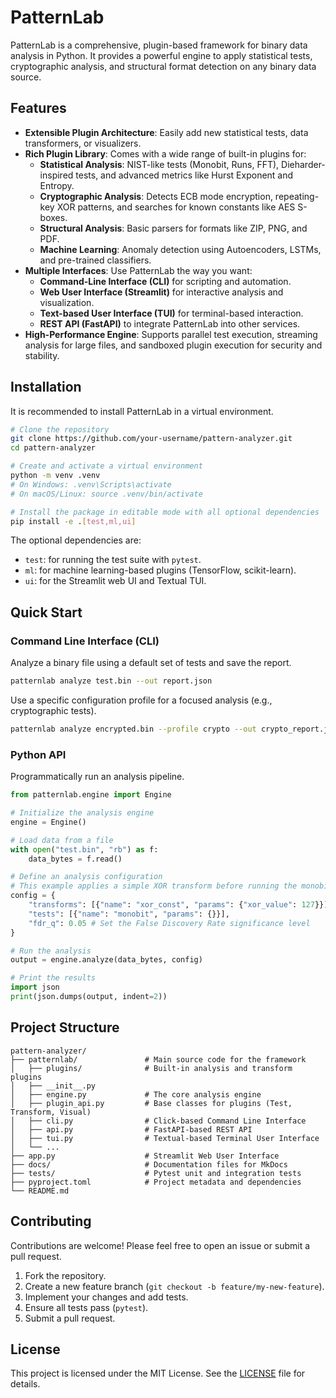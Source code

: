 # PatternLab

PatternLab is a comprehensive, plugin-based framework for binary data analysis in Python. It provides a powerful engine to apply statistical tests, cryptographic analysis, and structural format detection on any binary data source.

## Features

- **Extensible Plugin Architecture**: Easily add new statistical tests, data transformers, or visualizers.
- **Rich Plugin Library**: Comes with a wide range of built-in plugins for:
  - **Statistical Analysis**: NIST-like tests (Monobit, Runs, FFT), Dieharder-inspired tests, and advanced metrics like Hurst Exponent and Entropy.
  - **Cryptographic Analysis**: Detects ECB mode encryption, repeating-key XOR patterns, and searches for known constants like AES S-boxes.
  - **Structural Analysis**: Basic parsers for formats like ZIP, PNG, and PDF.
  - **Machine Learning**: Anomaly detection using Autoencoders, LSTMs, and pre-trained classifiers.
- **Multiple Interfaces**: Use PatternLab the way you want:
  - **Command-Line Interface (CLI)** for scripting and automation.
  - **Web User Interface (Streamlit)** for interactive analysis and visualization.
  - **Text-based User Interface (TUI)** for terminal-based interaction.
  - **REST API (FastAPI)** to integrate PatternLab into other services.
- **High-Performance Engine**: Supports parallel test execution, streaming analysis for large files, and sandboxed plugin execution for security and stability.

## Installation

It is recommended to install PatternLab in a virtual environment.

```bash
# Clone the repository
git clone https://github.com/your-username/pattern-analyzer.git
cd pattern-analyzer

# Create and activate a virtual environment
python -m venv .venv
# On Windows: .venv\Scripts\activate
# On macOS/Linux: source .venv/bin/activate

# Install the package in editable mode with all optional dependencies
pip install -e .[test,ml,ui]
```
The optional dependencies are:
- `test`: for running the test suite with `pytest`.
- `ml`: for machine learning-based plugins (TensorFlow, scikit-learn).
- `ui`: for the Streamlit web UI and Textual TUI.

## Quick Start

### Command Line Interface (CLI)

Analyze a binary file using a default set of tests and save the report.

```bash
patternlab analyze test.bin --out report.json
```

Use a specific configuration profile for a focused analysis (e.g., cryptographic tests).

```bash
patternlab analyze encrypted.bin --profile crypto --out crypto_report.json
```

### Python API

Programmatically run an analysis pipeline.

```python
from patternlab.engine import Engine

# Initialize the analysis engine
engine = Engine()

# Load data from a file
with open("test.bin", "rb") as f:
    data_bytes = f.read()

# Define an analysis configuration
# This example applies a simple XOR transform before running the monobit test
config = {
    "transforms": [{"name": "xor_const", "params": {"xor_value": 127}}],
    "tests": [{"name": "monobit", "params": {}}],
    "fdr_q": 0.05 # Set the False Discovery Rate significance level
}

# Run the analysis
output = engine.analyze(data_bytes, config)

# Print the results
import json
print(json.dumps(output, indent=2))
```

## Project Structure

```
pattern-analyzer/
├── patternlab/               # Main source code for the framework
│   ├── plugins/              # Built-in analysis and transform plugins
│   ├── __init__.py
│   ├── engine.py             # The core analysis engine
│   ├── plugin_api.py         # Base classes for plugins (Test, Transform, Visual)
│   ├── cli.py                # Click-based Command Line Interface
│   ├── api.py                # FastAPI-based REST API
│   ├── tui.py                # Textual-based Terminal User Interface
│   └── ...
├── app.py                    # Streamlit Web User Interface
├── docs/                     # Documentation files for MkDocs
├── tests/                    # Pytest unit and integration tests
├── pyproject.toml            # Project metadata and dependencies
└── README.md
```

## Contributing

Contributions are welcome! Please feel free to open an issue or submit a pull request.

1.  Fork the repository.
2.  Create a new feature branch (`git checkout -b feature/my-new-feature`).
3.  Implement your changes and add tests.
4.  Ensure all tests pass (`pytest`).
5.  Submit a pull request.

## License

This project is licensed under the MIT License. See the [LICENSE](LICENSE) file for details.